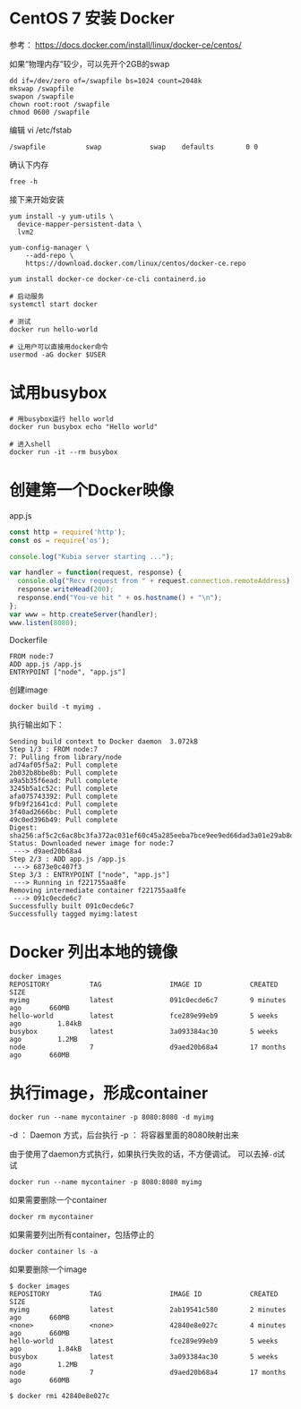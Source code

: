 # CentOS 7 安装 Docker
参考： https://docs.docker.com/install/linux/docker-ce/centos/

如果“物理内存”较少，可以先开个2GB的swap
```shell
dd if=/dev/zero of=/swapfile bs=1024 count=2048k
mkswap /swapfile
swapon /swapfile
chown root:root /swapfile
chmod 0600 /swapfile
```

编辑  vi /etc/fstab
```
/swapfile          swap            swap    defaults        0 0
```

确认下内存

```shell
free -h
```

接下来开始安装

```shell
yum install -y yum-utils \
  device-mapper-persistent-data \
  lvm2

yum-config-manager \
    --add-repo \
    https://download.docker.com/linux/centos/docker-ce.repo
    
yum install docker-ce docker-ce-cli containerd.io

# 启动服务
systemctl start docker

# 测试
docker run hello-world

# 让用户可以直接用docker命令
usermod -aG docker $USER
```
# 试用busybox
```
# 用busybox运行 hello world
docker run busybox echo "Hello world"

# 进入shell
docker run -it --rm busybox
```

# 创建第一个Docker映像

app.js
```javascript
const http = require('http');
const os = require('os');

console.log("Kubia server starting ...");

var handler = function(request, response) {
  console.olg("Recv request from " + request.connection.remoteAddress);
  response.writeHead(200);
  response.end("You-ve hit " + os.hostname() + "\n");
};
var www = http.createServer(handler);
www.listen(8080);
```

Dockerfile
```
FROM node:7
ADD app.js /app.js
ENTRYPOINT ["node", "app.js"]
```

创建image
```
docker build -t myimg .
```

执行输出如下：
```
Sending build context to Docker daemon  3.072kB
Step 1/3 : FROM node:7
7: Pulling from library/node
ad74af05f5a2: Pull complete 
2b032b8bbe8b: Pull complete 
a9a5b35f6ead: Pull complete 
3245b5a1c52c: Pull complete 
afa075743392: Pull complete 
9fb9f21641cd: Pull complete 
3f40ad2666bc: Pull complete 
49c0ed396b49: Pull complete 
Digest: sha256:af5c2c6ac8bc3fa372ac031ef60c45a285eeba7bce9ee9ed66dad3a01e29ab8d
Status: Downloaded newer image for node:7
 ---> d9aed20b68a4
Step 2/3 : ADD app.js /app.js
 ---> 6873e0c407f3
Step 3/3 : ENTRYPOINT ["node", "app.js"]
 ---> Running in f221755aa8fe
Removing intermediate container f221755aa8fe
 ---> 091c0ecde6c7
Successfully built 091c0ecde6c7
Successfully tagged myimg:latest
```

# Docker 列出本地的镜像 
```shell
docker images
REPOSITORY          TAG                 IMAGE ID            CREATED             SIZE
myimg               latest              091c0ecde6c7        9 minutes ago       660MB
hello-world         latest              fce289e99eb9        5 weeks ago         1.84kB
busybox             latest              3a093384ac30        5 weeks ago         1.2MB
node                7                   d9aed20b68a4        17 months ago       660MB
```

# 执行image，形成container
```shell
docker run --name mycontainer -p 8080:8080 -d myimg
```

-d ： Daemon 方式，后台执行
-p ： 将容器里面的8080映射出来

由于使用了daemon方式执行，如果执行失败的话，不方便调试。
可以去掉`-d`试试
```shell
docker run --name mycontainer -p 8080:8080 myimg
```

如果需要删除一个container
```shell
docker rm mycontainer
```

如果需要列出所有container，包括停止的
```shell
docker container ls -a
```

如果要删除一个image
```shell
$ docker images
REPOSITORY          TAG                 IMAGE ID            CREATED             SIZE
myimg               latest              2ab19541c580        2 minutes ago       660MB
<none>              <none>              42840e8e027c        4 minutes ago       660MB
hello-world         latest              fce289e99eb9        5 weeks ago         1.84kB
busybox             latest              3a093384ac30        5 weeks ago         1.2MB
node                7                   d9aed20b68a4        17 months ago       660MB

$ docker rmi 42840e8e027c
```
